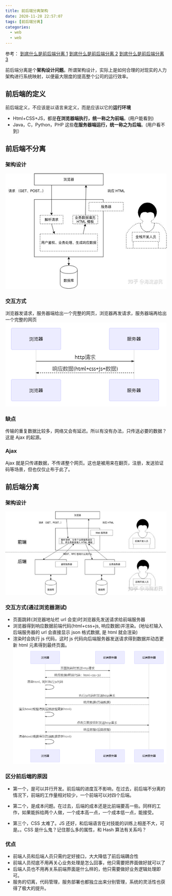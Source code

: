 ```yaml
---
title: 前后端分离架构
date: 2020-11-28 22:57:07
tags: [前后端分离]
categories:
  - web
  - web
---
```


参考：
[到底什么是前后端分离 1](https://www.zhihu.com/answer/547205270)
[到底什么是前后端分离 2](https://www.zhihu.com/answer/557406666)
[到底什么是前后端分离 3](https://www.zhihu.com/answer/542961677)

前后端分离是个**架构设计问题**。所谓架构设计，实际上是如何合理的对现实的人力架构进行系统映射，以便最大限度的提高整个公司的运行效率。

## 前后端的定义

前后端定义，不应该是以语言来定义，而是应该以它的**运行环境**

- Html+CSS+JS，都是**在浏览器端执行，统一称之为前端**。(用户能看到)
- Java，C，Python，PHP 这些**在服务器端运行，统一称之为后端**。(用户看不到）

## 前后端不分离

### 架构设计

![图片](前后端分离架构/1.png)

### 交互方式

浏览器发请求，服务器端给出一个完整的网页，浏览器再发请求，服务器端再给出一个完整的网页
![图片](前后端分离架构/3.png)

### 缺点

传输的重复数据比较多，网络又会有延迟。所以有没有办法，只传送必要的数据？这是 Ajax 的起源。

### Ajax

Ajax 就是只传递数据，不传递整个网页。这也是被用来在翻页，注册，发送验证码等场景，但也仅仅止布于此了。

## 前后端分离

### 架构设计

![图片](前后端分离架构/2.png)
### 交互方式(通过浏览器测试)

- 页面跳转(浏览器地址栏 url 会变)时浏览器先发送请求给前端服务器
- 浏览器得到响应数据前端代码(html+css+js, 响应数据)并渲染。(地址栏输入后端服务器的 url 会直接显示 json 格式数据, 是 html 就会渲染)
- 渲染时会执行 js 代码，这时 js 代码向后端服务器发送请求得到数据并动态更新 html 元素得到最终页面。
![图片](前后端分离架构/4.png)

### 区分前后端的原因

- 第一个，是可以并行开发。前后端的进度互不影响，在过去，前后端不分离的情况下，前端的工作量相对较少，一个前端可以对四个后端。

- 第二个，是成本问题。在过去，后端的成本还是比前端要高一些。同样的工作，如果能拆给两个人做，一个成本高一点，一个成本低一点，能接受。

- 第三个，CSS 太难了。JS 还好，和后端语言在对技能的训练上相差不大，可是。。CSS 是什么鬼？记住那么多的属性，和 Hash 算法有关系吗？

### 优点

- 前端人员和后端人员只需约定好接口，大大降低了前后端耦合性
- 前端人员彻底不用再关心业务处理是怎么回事，他只需要把界面做好就可以了
- 后端人员也不用再关系前端界面是什么样的，他只需要做好业务逻辑处理即可。
- 服务的切离，代码管理，服务部署也都独立出来分别管理，系统的灵活性也获得了极大的提升。
